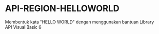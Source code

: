 # API-REGION-HELLOWORLD

Membentuk kata "HELLO WORLD" dengan menggunakan bantuan Library API Visual Basic 6
